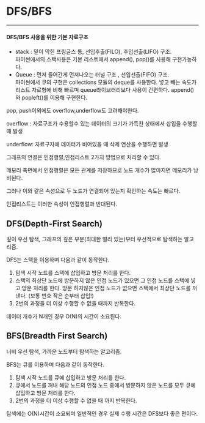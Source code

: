 # DFS/BFS

___

#### DFS/BFS 사용을 위한 기본 자료구조

- stack : 밑이 막힌 프링글스 통, 선입후출(FILO), 후입선출(LIFO) 구조. <br> 파이썬에서의 스택사용은 기본 리스트에서 append(), pop()를 사용해 구현가능하다. 
- Queue : 먼저 들어간게 먼저나오는 터널 구조 , 선입선출(FIFO) 구조.<br> 파이썬에서 큐의 구현은 collections 모듈의 deque를 사용한다. 넣고 빼는 속도가 리스트 자료형에 비해 빠르며 queue라이브러리보다 사용이 간편하다. append()와 popleft()를 이용해 구현한다. 

pop, push이외에도 overflow,underflow도 고려해야한다.

overflow : 자료구조가 수용할수 있는 데이터의 크기가 가득찬 상태에서 삽입을 수행할 때 발생

underflow: 자료구자에 데이터가 비어있을 때 삭제 연산을 수행하면 발생



그래프의 연결은 인접행렬,인접리스트 2가지 방법으로 처리할 수 있다.

메모리 측면에서 인접행렬은 모든 관계를 저장하므로 노드 개수가 많아지면 메모리가 낭비된다.

그러나 이와 같은 속성으로 두 노드가 연결되어 있는지 확인하는 속도는 빠르다.

인접리스트는 이러한 속성이 인접행렬과 반대된다. 

## DFS(Depth-First Search)

깊이 우선 탐색, 그래프의 깊은 부분(최대한 멀리 있는)부터 우선적으로 탐색하는 알고리즘.

DFS는 스택을 이용하며 다음과 같이 동작한다.

1. 탐색 시작 노드를 스택에 삽입하고 방문 처리를 한다.
1. 스택의 최상단 노드에 방문하지 않은 인접 노드가 있으면 그 인접 노드를 스택에 넣고 방문 처리를 한다. 방문 하지않은 인접 노드가 없으면 스택에서 최상단 노드를 꺼낸다. (보통 번호 작은 순부터 삽입!)
1. 2번의 과정을 더 이상 수행할 수 없을 때까지 반복한다.

데이터 개수가 N개인 경우 O(N)의 시간이 소요된다. 

## BFS(Breadth First Search)

너비 우선 탐색, 가까운 노드부터 탐색하는 알고리즘.

BFS는 큐를 이용하며 다음과 같이 동작한다. 

1. 탐색 시작 노드를 큐에 삽입하고 방문 처리를 한다.
1. 큐에서 노드를 꺼내 해당 노드의 인접 노드 중에서 방문하지 않은 노드를 모두 큐에 삽입하고 방문 처리를 한다.
1. 2번의 과정을 더 이상 수행할 수 없을 때 까지 반복한다. 

탐색에는 O(N)시간이 소요되며 일반적인 경우 실제 수행 시간은 DFS보다 좋은 편이다. 

